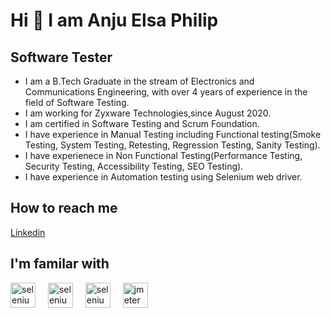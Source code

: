 # Hi :wave: I am Anju Elsa Philip

## Software Tester

* I am a B.Tech Graduate in the stream of Electronics and Communications Engineering, with over 4 years of experience in the field of Software Testing. 
* I am working for Zyxware Technologies,since August 2020.
* I am certified in Software Testing and Scrum Foundation. 
* I have experience in Manual Testing including Functional testing(Smoke Testing, System Testing, Retesting, Regression Testing, Sanity Testing).
* I have experienece in Non Functional Testing(Performance Testing, Security Testing, Accessibility Testing, SEO Testing). 
* I have experience in Automation testing using Selenium web driver.

## How to reach me
  
  [Linkedin](https://www.linkedin.com/in/anjuelsaphilip/)

## I'm familar with 

  <div align="left">
  <img src="https://cdn.jsdelivr.net/gh/devicons/devicon@latest/icons/selenium/selenium-original.svg" height="40" alt="selenium logo"  />
  <img width="12" />
  <img src="https://cdn.jsdelivr.net/gh/devicons/devicon@latest/icons/eclipse/eclipse-original-wordmark.svg" height="40" alt="selenium logo"  />
  <img width="12" />
  <img src="https://cdn.jsdelivr.net/gh/devicons/devicon@latest/icons/java/java-original.svg" height="40" alt="selenium logo"  />
  <img width="12" />
  <img src="https://jmeter.apache.org/images/jmeter.png" height="40" alt="jmeter logo"  />
  <img width="12" />

  </div>
